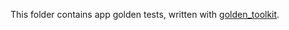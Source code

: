 This folder contains app golden tests, written with [golden_toolkit](https://pub.dev/packages/golden_toolkit).
